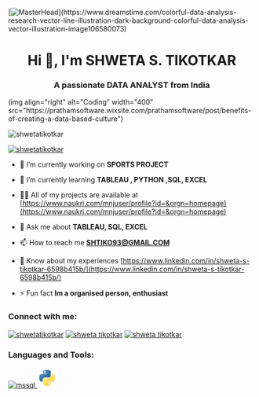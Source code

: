 [![MasterHead](https://1.bp.blogspot.com/-7A4WynwLsM...)](https://www.dreamstime.com/colorful-data-analysis-research-vector-line-illustration-dark-background-colorful-data-analysis-vector-illustration-image106580073)
<h1 align="center">Hi 👋, I'm SHWETA S. TIKOTKAR</h1>
<h3 align="center">A passionate DATA ANALYST from India</h3>
(img align="right" alt="Coding" width="400" src="https://prathamsoftware.wixsite.com/prathamsoftware/post/benefits-of-creating-a-data-based-culture")
<p align="left"> <img src="https://komarev.com/ghpvc/?username=shwetatikotkar&label=Profile%20views&color=0e75b6&style=flat" alt="shwetatikotkar" /> </p>

<p align="left"> <a href="https://twitter.com/shwetatikotkar" target="blank"><img src="https://img.shields.io/twitter/follow/shwetatikotkar?logo=twitter&style=for-the-badge" alt="shwetatikotkar" /></a> </p>

- 🔭 I’m currently working on **SPORTS PROJECT**

- 🌱 I’m currently learning **TABLEAU , PYTHON ,SQL, EXCEL**

- 👨‍💻 All of my projects are available at [https://www.naukri.com/mnjuser/profile?id=&orgn=homepage](https://www.naukri.com/mnjuser/profile?id=&orgn=homepage)

- 💬 Ask me about **TABLEAU, SQL, EXCEL**

- 📫 How to reach me **SHTIKO93@GMAIL.COM**

- 📄 Know about my experiences [https://www.linkedin.com/in/shweta-s-tikotkar-6598b415b/](https://www.linkedin.com/in/shweta-s-tikotkar-6598b415b/)

- ⚡ Fun fact **Im a organised person, enthusiast**

<h3 align="left">Connect with me:</h3>
<p align="left">
<a href="https://twitter.com/shwetatikotkar" target="blank"><img align="center" src="https://raw.githubusercontent.com/rahuldkjain/github-profile-readme-generator/master/src/images/icons/Social/twitter.svg" alt="shwetatikotkar" height="30" width="40" /></a>
<a href="https://linkedin.com/in/shweta tikotkar" target="blank"><img align="center" src="https://raw.githubusercontent.com/rahuldkjain/github-profile-readme-generator/master/src/images/icons/Social/linked-in-alt.svg" alt="shweta tikotkar" height="30" width="40" /></a>
<a href="https://fb.com/shweta tikotkar" target="blank"><img align="center" src="https://raw.githubusercontent.com/rahuldkjain/github-profile-readme-generator/master/src/images/icons/Social/facebook.svg" alt="shweta tikotkar" height="30" width="40" /></a>
</p>

<h3 align="left">Languages and Tools:</h3>
<p align="left"> <a href="https://www.microsoft.com/en-us/sql-server" target="_blank" rel="noreferrer"> <img src="https://www.svgrepo.com/show/303229/microsoft-sql-server-logo.svg" alt="mssql" width="40" height="40"/> </a> <a href="https://www.python.org" target="_blank" rel="noreferrer"> <img src="https://raw.githubusercontent.com/devicons/devicon/master/icons/python/python-original.svg" alt="python" width="40" height="40"/> </a> </p>

